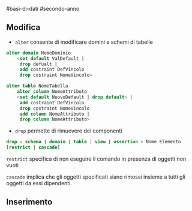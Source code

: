 #basi-di-dati #secondo-anno 

## Modifica

- `alter` consente di modificare domini e schemi di tabelle

```sql
alter domain NomeDominio 
	<set default ValDefault |
	 drop defualt |
	 add costraint DefVincolo
	 drop costraint NomeVincolo>
```

```sql
alter table NomeTabella
	alter column NomeAttributo
	<set default NuovoDefault | drop default> |
	 add costraint DefVincolo
	 drop costraint NomeVincolo 
	 add column NomeAttributo |
	 drop column NomeAttributo>
```

- `drop` permette di rimuovere dei componenti

```sql
drop < schema | domain | table | view | assertion > Nome Elemento
[restrict | cascade]
```

`restrict` specifica di non eseguire il comando in presenza di oggetti non vuoti

`cascade` implica che gli oggetti specificati siano rimossi insieme a tutti gli oggetti da essi dipendenti.

## Inserimento